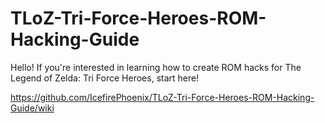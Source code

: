 # TLoZ-Tri-Force-Heroes-ROM-Hacking-Guide
Hello! If you're interested in learning how to create ROM hacks for The Legend of Zelda: Tri Force Heroes, start here!

https://github.com/IcefirePhoenix/TLoZ-Tri-Force-Heroes-ROM-Hacking-Guide/wiki
